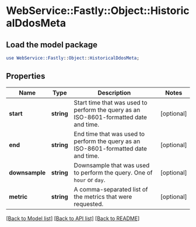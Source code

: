 # WebService::Fastly::Object::HistoricalDdosMeta

## Load the model package
```perl
use WebService::Fastly::Object::HistoricalDdosMeta;
```

## Properties
Name | Type | Description | Notes
------------ | ------------- | ------------- | -------------
**start** | **string** | Start time that was used to perform the query as an ISO-8601-formatted date and time. | [optional] 
**end** | **string** | End time that was used to perform the query as an ISO-8601-formatted date and time. | [optional] 
**downsample** | **string** | Downsample that was used to perform the query. One of `hour` or `day`. | [optional] 
**metric** | **string** | A comma-separated list of the metrics that were requested. | [optional] 

[[Back to Model list]](../README.md#documentation-for-models) [[Back to API list]](../README.md#documentation-for-api-endpoints) [[Back to README]](../README.md)


